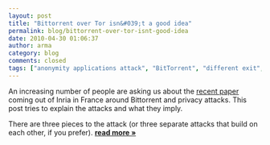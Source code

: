 ```yaml
---
layout: post
title: "Bittorrent over Tor isn&#039;t a good idea"
permalink: blog/bittorrent-over-tor-isnt-good-idea
date: 2010-04-30 01:06:37
author: arma
category: blog
comments: closed
tags: ["anonymity applications attack", "BitTorrent", "different exit", "network", "peer", "post privacy problem", "relay"]
---
```


An increasing number of people are asking us about the [recent paper](http://hal.inria.fr/docs/00/47/15/56/PDF/TorBT.pdf) coming out of Inria in France around Bittorrent and privacy attacks. This post tries to explain the attacks and what they imply.

There are three pieces to the attack (or three separate attacks that build on each other, if you prefer). [**read more »**](https://blog.torproject.org/blog/bittorrent-over-tor-isnt-good-idea)
